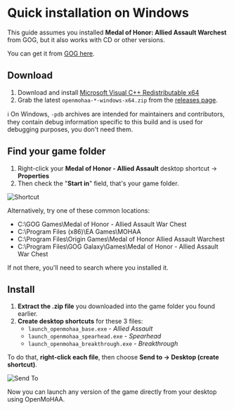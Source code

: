 # Quick installation on Windows

This guide assumes you installed **Medal of Honor: Allied Assault Warchest** from GOG, but it also works with CD or other versions.

You can get it from [GOG here](https://www.gog.com/en/game/medal_of_honor_allied_assault_war_chest).

## Download

1. Download and install [Microsoft Visual C++ Redistributable x64](https://aka.ms/vs/17/release/vc_redist.x64.exe)
2. Grab the latest `openmohaa-*-windows-x64.zip` from the [releases page](https://github.com/openmoh/openmohaa/releases).

ℹ️ On Windows, `-pdb` archives are intended for maintainers and contributors, they contain debug information specific to this build and is used for debugging purposes, you don't need them.

## Find your game folder

1. Right-click your **Medal of Honor - Allied Assault** desktop shortcut → **Properties**
2. Then check the "**Start in**" field, that's your game folder.

![Shortcut](screenshots/install_guide/windows_installation_shortcut.png)

Alternatively, try one of these common locations:
- C:\GOG Games\Medal of Honor - Allied Assault War Chest
- C:\Program Files (x86)\EA Games\MOHAA
- C:\Program Files\Origin Games\Medal of Honor Allied Assault Warchest
- C:\Program Files\GOG Galaxy\Games\Medal of Honor - Allied Assault War Chest

If not there, you'll need to search where you installed it.

## Install

1. **Extract the .zip file** you downloaded into the game folder you found earlier.
2. **Create desktop shortcuts** for these 3 files:
    * `launch_openmohaa_base.exe` - *Allied Assault*
    * `launch_openmohaa_spearhead.exe` - *Spearhead*
    * `launch_openmohaa_breakthrough.exe` - *Breakthrough*

To do that, **right-click each file**, then choose **Send to → Desktop (create shortcut)**.

![Send To](screenshots/install_guide/windows_installation_sendto.png)

Now you can launch any version of the game directly from your desktop using OpenMoHAA.
